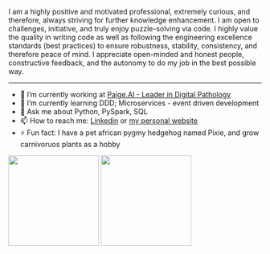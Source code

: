 I am a highly positive and motivated professional, extremely curious, and therefore, always striving for further knowledge enhancement. I am open to challenges, initiative, and truly enjoy puzzle-solving via code. I highly value the quality in writing code as well as following the engineering excellence standards (best practices) to ensure robustness, stability, consistency, and therefore peace of mind. I appreciate open-minded and honest people, constructive feedback, and the autonomy to do my job in the best possible way.

--------------

- 🔭 I’m currently working at [Paige.AI - Leader in Digital Pathology](https://www.paige.ai/)
- 🌱 I’m currently learning DDD; Microservices - event driven development
- 💬 Ask me about Python, PySpark, SQL
- 📫 How to reach me: [Linkedin](https://www.linkedin.com/in/anelia-dimitrova/) or [my personal website](https://www.worldofinspiration.net/)
- ⚡ Fun fact: I have a pet african pygmy hedgehog named Pixie, and grow carnivoruos plants as a hobby

<img height="180em" src="https://github-readme-stats.vercel.app/api?username=adimitrova&show_icons=true&hide_border=true&&count_private=true&include_all_commits=true&theme=cobalt" />

<img height="180em" src="https://github-readme-stats.vercel.app/api/top-langs/?username=adimitrova&layout=compact&exclude_repo=world_of_inspiration,MapWiT" />
